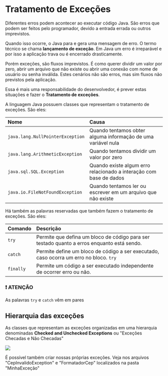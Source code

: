 # Tratamento de Exceções

Diferentes erros podem acontecer ao executar código Java. São erros que podem ser feitos pelo programador, devido a entrada errada ou outros imprevistos.

Quando isso ocorre, o Java para e gera uma mensagem de erro. O termo técnico se chama **lançamento de exceção**. Em Java um erro é irreparável e por isso a aplicação trava ou é encerrado drasticamente.

Porém exceções, são fluxos imprevistos. É como querer dividir um valor por zero, abrir um arquivo que não existe ou abrir uma conexão com nome de usuário ou senha inválida. Estes cenários não são erros, mas sim fluxos não previstos pela aplicação.

Essa é mais uma responsabilidade do desenvolvedor, é prever estas situações e fazer o **Tratamento de exceções**.

A linguagem Java possuem classes que representam o tratamento de exceções. São eles:

|Nome|Causa|
|:---|:---|
|``java.lang.NullPointerException``| Quando tentamos obter alguma informação de uma variável nula|
|``java.lang.ArithmeticException``| Quando tentamos dividir um valor por zero|
|``java.sql.SQL.Exception``|Quando existe algum erro relacionado a interação com base de dados|
|``java.io.FileNotFoundException``|Quando tentamos ler ou escrever em um arquivo que não existe|

Há também as palavras reservadas que também fazem o tratamento de exceções. São eles:

|Comando|Descrição|
|:---|:---|
|``try``|Permite que defina um bloco de código para ser testado quanto a erros enquanto está sendo.|
|``catch``|Permite define um bloco de código a ser executado, caso ocorra um erro no bloco. ``try``|
|``finally``|Permite um código a ser executado independente de ocorrer erro ou não.|

### ❗ ATENÇÃO
As palavras ``try`` e ``catch`` vêm em pares

## Hierarquia das exceções

As classes que representam as exceções organizadas em uma hierarquia denominadas **Checked and Unchecked Exceptions** ou "Exceções Checadas e Não Checadas"

<img src = "https://miro.medium.com/v2/resize:fit:1147/1*zlGR-9vQMljXqaPTgGagJw.png">

É possível também criar nossas próprias exceções. Veja nos arquivos "CepInvalidoException" e "FormatadorCep" localizados na pasta "MinhaExceção"
